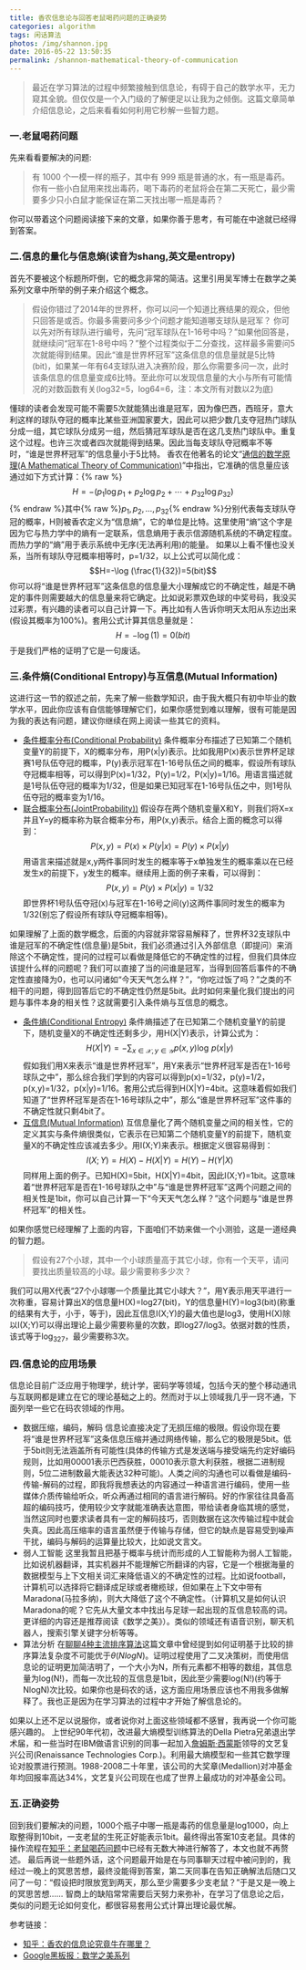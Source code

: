 ```yaml
---
title: 香农信息论与回答老鼠喝药问题的正确姿势
categories: algorithm
tags: 闲话算法
photos: /img/shannon.jpg
date: 2016-05-22 13:50:35
permalink: /shannon-mathematical-theory-of-communication
---
```



> 最近在学习算法的过程中频繁接触到信息论，有碍于自己的数学水平，无力窥其全貌。但仅仅是一个入门级的了解便足以让我为之倾倒。这篇文章简单介绍信息论，之后来看看如何利用它秒解一些智力题。

### 一.老鼠喝药问题
先来看看要解决的问题:
> 有 1000 个一模一样的瓶子，其中有 999 瓶是普通的水，有一瓶是毒药。你有一些小白鼠用来找出毒药，喝下毒药的老鼠将会在第二天死亡，最少需要多少只小白鼠才能保证在第二天找出哪一瓶是毒药？

你可以带着这个问题阅读接下来的文章，如果你善于思考，有可能在中途就已经得到答案。
<!-- more -->
### 二.信息的量化与信息熵(读音为shang,英文是entropy)
首先不要被这个标题所吓倒，它的概念非常的简洁。这里引用吴军博士在数学之美系列文章中所举的例子来介绍这个概念。
> 假设你错过了2014年的世界杯，你可以问一个知道比赛结果的观众，但他只回答是或否。你最多需要问多少个问题才能知道哪支球队是冠军？
你可以先对所有球队进行编号，先问“冠军球队在1-16号中吗？”如果他回答是，就继续问“冠军在1-8号中吗？”整个过程类似于二分查找，这样最多需要问5次就能得到结果。因此“谁是世界杯冠军”这条信息的信息量就是5比特(bit)，如果某一年有64支球队进入决赛阶段，那么你需要多问一次，此时该条信息的信息量变成6比特。至此你可以发现信息量的大小与所有可能情况的对数函数有关(log32=5，log64=6，注：本文所有对数以2为底)

懂球的读者会发现可能不需要5次就能猜出谁是冠军，因为像巴西，西班牙，意大利这样的球队夺冠的概率比某些亚洲国家要大，因此可以把少数几支夺冠热门球队分成一组，其它球队分成另一组，然后猜冠军球队是否在这几支热门球队中。重复这个过程。也许三次或者四次就能得到结果。因此当每支球队夺冠概率不等时，“谁是世界杯冠军”的信息量小于5比特。
香农在他著名的论文“[通信的数学原理(A Mathematical Theory of Communication)](https://en.wikipedia.org/wiki/A_Mathematical_Theory_of_Communication)”中指出，它准确的信息量应该通过如下方式计算：{% raw %}$$ H=-(p_1\log p_1+p_2\log p_2+\cdots +p_{32}\log p_{32}) $${% endraw %}其中{% raw %}$p_1,p_2,\ldots ,p_{32}${% endraw %}分别代表每支球队夺冠的概率，H则被香农定义为“信息熵”，它的单位是比特。这里使用“熵”这个字是因为它与热力学中的熵有一定联系，信息熵用于表示信源随机系统的不确定程度。而热力学的“熵”用于表示系统中无序(无法再利用)的能量。
如果以上看不懂也没关系，当所有球队夺冠概率相等时，p=1/32，以上公式可以简化成：$$H=-\log (\frac{1}{32})=5(bit)$$你可以将“谁是世界杯冠军”这条信息的信息量大小理解成它的不确定性，越是不确定的事件则需要越大的信息量来将它确定。比如说彩票双色球的中奖号码，我没买过彩票，有兴趣的读者可以自己计算一下。再比如有人告诉你明天太阳从东边出来(假设其概率为100%)。套用公式计算其信息量就是：$$H=-\log (1)=0(bit)$$于是我们严格的证明了它是一句废话。

### 三.条件熵(Conditional Entropy)与互信息(Mutual Information)
这进行这一节的叙述之前，先来了解一些数学知识，由于我大概只有初中毕业的数学水平，因此你应该有自信能够理解它们，如果你感觉到难以理解，很有可能是因为我的表达有问题，建议你继续在网上阅读一些其它的资料。
- [条件概率分布(Conditional Probability)](https://zh.wikipedia.org/wiki/%E6%9D%A1%E4%BB%B6%E6%A6%82%E7%8E%87%E5%88%86%E5%B8%83)
	条件概率分布描述了已知第二个随机变量Y的前提下，X的概率分布，用P(x|y)表示。比如我用P(x)表示世界杯足球赛1号队伍夺冠的概率，P(y)表示冠军在1-16号队伍之间的概率，假设所有球队夺冠概率相等，可以得到P(x)=1/32，P(y)=1/2，P(x|y)=1/16。用语言描述就是1号队伍夺冠的概率为1/32，但是如果已知冠军在1-16号队伍之中，则1号队伍夺冠的概率变为1/16。
- [联合概率分布(JointProbability))](https://zh.wikipedia.org/wiki/%E8%81%94%E5%90%88%E5%88%86%E5%B8%83)
	假设存在两个随机变量X和Y，则我们将X=x并且Y=y的概率称为联合概率分布，用P(x,y)表示。结合上面的概念可以得到：$$P(x,y)=P(x)\times P(y|x)=P(y)\times P(x|y)$$用语言来描述就是x,y两件事同时发生的概率等于x单独发生的概率乘以在已经发生x的前提下，y发生的概率。继续用上面的例子来看，可以得到：$$P(x,y)=P(y)\times P(x|y)=1/32$$即世界杯1号队伍夺冠(x)与冠军在1-16号之间(y)这两件事同时发生的概率为1/32(别忘了假设所有球队夺冠概率相等)。

如果理解了上面的数学概念，后面的内容就非常容易解释了，世界杯32支球队中谁是冠军的不确定性(信息量)是5bit，我们必须通过引入外部信息（即提问）来消除这个不确定性，提问的过程可以看做是降低它的不确定性的过程，但我们具体应该提什么样的问题呢？我们可以直接了当的问谁是冠军，当得到回答后事件的不确定性直接降为0，也可以问诸如“今天天气怎么样？”，“你吃过饭了吗？”之类的不相干的问题，得到回答后它的不确定性仍然是5bit。此时如何来量化我们提出的问题与事件本身的相关性？这就需要引入条件熵与互信息的概念。
- [条件熵(Conditional Entropy)](https://zh.wikipedia.org/wiki/%E6%9D%A1%E4%BB%B6%E7%86%B5)
	条件熵描述了在已知第二个随机变量Y的前提下，随机变量X的不确定性还剩多少，用H(X|Y)表示，计算公式为：$$H(X|Y)=-\sum_{x\in\mathcal X, y\in\mathcal Y}p(x,y)\log\,p(x|y)$$假如我们用X来表示“谁是世界杯冠军”，用Y来表示“世界杯冠军是否在1-16号球队之中”，那么综合我们学到的内容可以得到p(x)=1/32，p(y)=1/2，p(x,y)=1/32，p(x|y)=1/16。套用公式后得到H(X|Y)=4bit。这意味着假如我们知道了“世界杯冠军是否在1-16号球队之中”，那么“谁是世界杯冠军”这件事的不确定性就只剩4bit了。
- [互信息(Mutual Information)](https://zh.wikipedia.org/wiki/%E4%BA%92%E4%BF%A1%E6%81%AF)
	互信息量化了两个随机变量之间的相关性，它的定义其实与条件熵很类似，它表示在已知第二个随机变量Y的前提下，随机变量X的不确定性应该减去多少。用I(X;Y)来表示。根据定义很容易得到：$$I(X;Y)=H(X)-H(X|Y)=H(Y)-H(Y|X)$$同样用上面的例子。已知H(X)=5bit，H(X|Y)=4bit，因此I(X;Y)=1bit。这意味着“世界杯冠军是否在1-16号球队之中”与“谁是世界杯冠军”这两个问题之间的相关性是1bit，你可以自己计算一下“今天天气怎么样？”这个问题与“谁是世界杯冠军”的相关性。

如果你感觉已经理解了上面的内容，下面咱们不妨来做一个小测验，这是一道经典的智力题。
> 假设有27个小球，其中一个小球质量高于其它小球，你有一个天平，请问要找出质量较高的小球。最少需要称多少次？

我们可以用X代表“27个小球哪一个质量比其它小球大？”，用Y表示用天平进行一次称重，容易计算出X的信息量H(X)=log27(bit)，Y的信息量H(Y)=log3(bit)(称重的结果有大于，小于，等于)，因此互信息I(X;Y)的最大值也是log3，使用H(X)除以I(X;Y)可以得出理论上最少需要称量的次数，即log27/log3。依据对数的性质，该式等于$\log _327$，最少需要称3次。
### 四.信息论的应用场景
信息论目前广泛应用于物理学，统计学，密码学等领域，包括今天的整个移动通讯与互联网都是建立在它的理论基础之上的。然而对于以上领域我几乎一窍不通，下面列举一些它在码农领域的作用。
- 数据压缩，编码，解码
	信息论直接决定了无损压缩的极限。假设你现在要将“谁是世界杯冠军”这条信息压缩并通过网络传输，那么它的极限是5bit。低于5bit则无法涵盖所有可能性(具体的传输方式是发送端与接受端先约定好编码规则，比如用00001表示巴西获胜，00010表示意大利获胜，根据二进制规则，5位二进制数最大能表达32种可能)。人类之间的沟通也可以看做是编码-传输-解码的过程，即我将我想表达的内容通过一种语言进行编码，使用一些媒体介质传输给听众，听众再通过相同的语言进行解码。好的作家往往具备高超的编码技巧，使用较少文字就能准确表达意图，带给读者身临其境的感觉，当然这同时也要求读者具有一定的解码技巧，否则数据在这次传输过程中就会失真。因此高压缩率的语言虽然便于传输与存储，但它的缺点是容易受到噪声干扰，编码与解码的运算量比较大，比如说文言文。
- 弱人工智能
	这里我暂且把基于概率与统计而形成的人工智能称为弱人工智能，比如说机器翻译，其实机器并不能理解它所翻译的内容，它是一个根据海量的数据模型与上下文相关词汇来降低语义的不确定性的过程。比如说football，计算机可以选择将它翻译成足球或者橄榄球，但如果在上下文中带有Maradona(马拉多纳)，则大大降低了这个不确定性。（计算机又是如何认识Maradona的呢？它先从大量文本中找出与足球一起出现的互信息较高的词。更详细的内容还是推荐阅读《数学之美》）。类似的领域还有语音识别，聊天机器人，搜索引擎关键字分析等等。
- 算法分析
	在[聊聊4种主流排序算法](http://staynoob.cn/post/algorithm/insertion-shell-merge-quick-sort-algorithm-2/#二-最快的排序算法)这篇文章中曾经提到如何证明基于比较的排序算法复杂度不可能优于$\theta(NlogN)$。证明过程使用了二叉决策树，而使用信息论的证明更加简洁明了，一个大小为N，所有元素都不相等的数组，其信息量为log(N!)，而每一次比较的互信息是1bit，因此至少需要log(N!)(约等于NlogN)次比较。如果你也是码农的话，这方面应用场景应该也不用我多做解释了。我也正是因为在学习算法的过程中才开始了解信息论的。

如果以上还不足以说服你，或者说你对上面这些领域都不感冒，我再说一个你可能感兴趣的。
上世纪90年代初，改进最大熵模型训练算法的Della Pietra兄弟退出学术届，和一些当时在IBM做语言识别的同事一起加入[詹姆斯·西蒙斯](http://wiki.mbalib.com/wiki/%E8%A9%B9%E5%A7%86%E6%96%AF%C2%B7%E8%A5%BF%E8%92%99%E6%96%AF)领导的文艺复兴公司(Renaissance Technologies Corp.)。利用最大熵模型和一些其它数学理论对股票进行预测。1988-2008二十年里，该公司的大奖章(Medallion)对冲基金年均回报率高达34%，文艺复兴公司现在也成了世界上最成功的对冲基金公司。

### 五.正确姿势
回到我们要解决的问题，1000个瓶子中哪一瓶是毒药的信息量是log1000，向上取整得到10bit，一支老鼠的生死正好能表示1bit。最终得出答案10支老鼠。具体的操作流程在[知乎：老鼠喝药问题](https://www.zhihu.com/question/19676641)中已经有无数大神进行解答了，本文也就不再赘述。
最后再说一些题外话，这个问题最开始是在与同事聊天过程中被问到的，我经过一晚上的冥思苦想，最终没能得到答案，第二天同事在告知正确解法后随口又问了一句：“假设把时限放宽到两天，那么至少需要多少支老鼠？”于是又是一晚上的冥思苦想……
智商上的缺陷常常需要后天努力来弥补，在学习了信息论之后，类似的问题无论如何变化，都很容易套用公式计算出理论最优解。

参考链接：
- [知乎：香农的信息论究竟牛在哪里？](https://www.zhihu.com/question/27068465)
- [Google黑板报：数学之美系列](http://googlechinablog.blogspot.com/?q=%E6%95%B0%E5%AD%A6%E4%B9%8B%E7%BE%8E)
